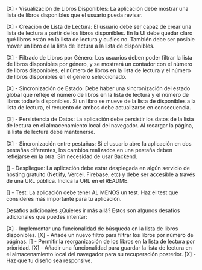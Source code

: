 [X] - Visualización de Libros Disponibles: La aplicación debe mostrar una lista de libros disponibles que el usuario pueda revisar.

[X] - Creación de Lista de Lectura: El usuario debe ser capaz de crear una lista de lectura a partir de los libros disponibles. En la UI debe quedar claro qué libros están en la lista de lectura y cuáles no. También debe ser posible mover un libro de la lista de lectura a la lista de disponibles.

[X] - Filtrado de Libros por Género: Los usuarios deben poder filtrar la lista de libros disponibles por género, y se mostrará un contador con el número de libros disponibles, el número de libros en la lista de lectura y el número de libros disponibles en el género seleccionado.

[X] - Sincronización de Estado: Debe haber una sincronización del estado global que refleje el número de libros en la lista de lectura y el número de libros todavía disponibles. Si un libro se mueve de la lista de disponibles a la lista de lectura, el recuento de ambos debe actualizarse en consecuencia.

[X] - Persistencia de Datos: La aplicación debe persistir los datos de la lista de lectura en el almacenamiento local del navegador. Al recargar la página, la lista de lectura debe mantenerse.

[X] - Sincronización entre pestañas: Si el usuario abre la aplicación en dos pestañas diferentes, los cambios realizados en una pestaña deben reflejarse en la otra. Sin necesidad de usar Backend.

[] - Despliegue: La aplicación debe estar desplegada en algún servicio de hosting gratuito (Netlify, Vercel, Firebase, etc) y debe ser accesible a través de una URL pública. Indica la URL en el README.

[] - Test: La aplicación debe tener AL MENOS un test. Haz el test que consideres más importante para tu aplicación.

Desafíos adicionales
¿Quieres ir más allá? Estos son algunos desafíos adicionales que puedes intentar:

[X] - Implementar una funcionalidad de búsqueda en la lista de libros disponibles.
[X] - Añade un nuevo filtro para filtrar los libros por número de páginas.
[] - Permitir la reorganización de los libros en la lista de lectura por prioridad.
[X] - Añadir una funcionalidad para guardar la lista de lectura en el almacenamiento local del navegador para su recuperación posterior.
[X] - Haz que tu diseño sea responsive.
